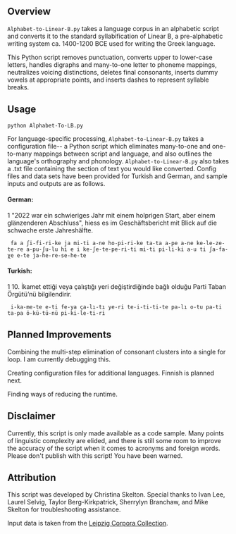 ## Overview

```Alphabet-to-Linear-B.py``` takes a language corpus in an alphabetic script and converts it to the standard syllabification of Linear B, a pre-alphabetic writing system ca. 1400-1200 BCE used for writing the Greek language.  

This Python script removes punctuation, converts upper to lower-case letters, handles digraphs and many-to-one letter to phoneme mappings, neutralizes voicing distinctions, deletes final consonants, inserts dummy vowels at appropriate points, and inserts dashes to represent syllable breaks.  

## Usage

```python Alphabet-To-LB.py```

For language-specific processing, ```Alphabet-to-Linear-B.py``` takes a configuration file-- a Python script which eliminates many-to-one and one-to-many mappings between script and language, and also outlines the language's orthography and phonology.  ```Alphabet-to-Linear-B.py``` also takes a .txt file containing the section of text you would like converted.  Config files and data sets have been provided for Turkish and German, and sample inputs and outputs are as follows.

#### German:

1	"2022 war ein schwieriges Jahr mit einem holprigen Start, aber einem glänzenderen Abschluss", hiess es im Geschäftsbericht mit Blick auf die schwache erste Jahreshälfte.

	 fa a ʃi-fi-ri-ke ja mi-ti a-ne ho-pi-ri-ke ta-ta a-pe a-ne ke-le-ze-te-re a-pu-ʃu-lu hi e i ke-ʃe-te-pe-ri-ti mi-ti pi-li-ki a-u ti ʃa-fa-χe e-te ja-he-re-se-he-te

#### Turkish:

1	10. İkamet ettiği veya çalıştığı yeri değiştirdiğinde bağlı olduğu Parti Taban Örgütü’nü bilgilendirir.

	 i-ka-me-te e-ti fe-ya ça-lı-tı ye-ri te-i-ti-ti-te pa-lı o-tu pa-ti ta-pa ö-kü-tü-nü pi-ki-le-ti-ri

## Planned Improvements

Combining the multi-step elimination of consonant clusters into a single for loop.  I am currently debugging this.

Creating configuration files for additional languages.  Finnish is planned next.

Finding ways of reducing the runtime.

## Disclaimer

Currently, this script is only made available as a code sample.  Many points of linguistic complexity are elided, and there is still some room to improve the accuracy of the script when it comes to acronyms and foreign words.  Please don't publish with this script!  You have been warned.

## Attribution

This script was developed by Christina Skelton.  Special thanks to Ivan Lee, Laurel Selvig, Taylor Berg-Kirkpatrick, Sherrylyn Branchaw, and Mike Skelton for troubleshooting assistance.  

Input data is taken from the [Leipzig Corpora Collection](https://corpora.uni-leipzig.de/).
